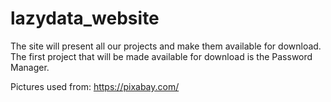 # lazydata_website
The site will present all our projects and make them available for download. The first project that will be made available for download is the Password Manager. 

Pictures used from: https://pixabay.com/
